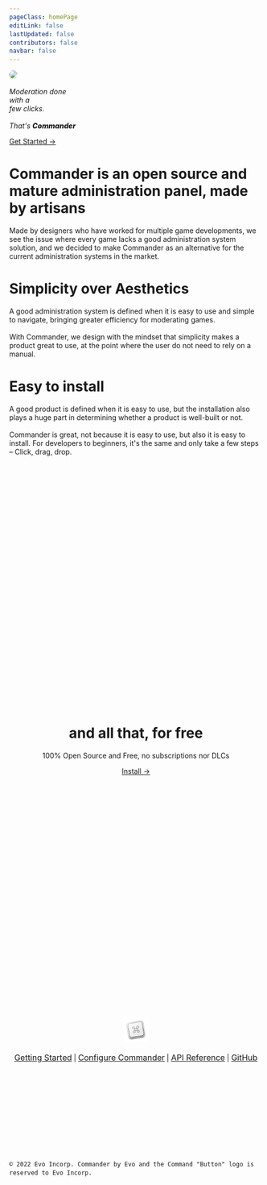 ```yaml
---
pageClass: homePage
editLink: false
lastUpdated: false
contributors: false
navbar: false
---
```


<div class="page">
<div class="top">
<img src="/images/banner.png" style="object-fit: cover; border-radius: 15px" height=70px>
<p class="title">
    <span><i style="--i: 1">Moderation</i></span>
    <span><i style="--i: 1">done</i></span>
    <br>
    <span><i style="--i: 2">with</i></span>
    <span><i style="--i: 2">a</i></span>
    <br>
    <span><i style="--i: 3">few</i></span>
    <span><i style="--i: 4">clicks.</i></span>
    <br>
    <br>
    <span><i style="--i: 12">That's</i></span>
    <span><i style="--i: 14; font-weight:800 ">Commander</i></span>
</p>
<a href="./home/intro">Get Started →</a>
</div>

<div class="content">
<h1>Commander is an open source and mature administration panel, made by artisans</h1>
<p>Made by designers who have worked for multiple game developments, we see the issue where every game lacks a good administration system solution, and we decided to make Commander as an alternative for the current administration systems in the market.</p>

<h1>Simplicity over Aesthetics</h1>
<p>A good administration system is defined when it is easy to use and simple to navigate, bringing greater efficiency for moderating games.<br><br>With Commander, we design with the mindset that simplicity makes a product great to use, at the point where the user do not need to rely on a manual.</p>

<h1>Easy to install</h1>
<p>A good product is defined when it is easy to use, but the installation also plays a huge part in determining whether a product is well-built or not.<br><br>Commander is great, not because it is easy to use, but also it is easy to install. For developers to beginners, it's the same and only take a few steps – Click, drag, drop.</p>
</div>

<div align="center" style="padding-top: 30rem; padding-bottom: 30rem">
<h1>and all that, for free</h1>
<p style="padding: 0">100% Open Source and Free, no subscriptions nor DLCs</p>
<a href="./home/intro" style="margin: 0">Install →</a>
</div>
</div>
<div align="center" style="padding-bottom: 12rem">
<img src="/images/icon.png" height=50>
<br>
<br>
<a href="./home/intro" style="margin: 0; font-size: 1rem; font-weight: 400">Getting Started</a> | <a href="./guides/config/intro" style="margin: 0; font-size: 1rem; font-weight: 400">Configure Commander</a> | <a href="./ref/api" style="margin: 0; font-size: 1rem; font-weight: 400">API Reference</a> | <a href="https://github.com/7kayoh/commander.git" style="margin: 0; font-size: 1rem; font-weight: 400">GitHub</a>
</div>
<code>© 2022 Evo Incorp. Commander by Evo and the Command "Button" logo is reserved to Evo Incorp.</code>